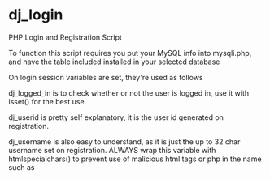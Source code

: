 # dj_login
PHP Login and Registration Script

To function this script requires you put your MySQL info into mysqli.php, and have the table included installed in your selected database

On login session variables are set, they're used as follows

dj_logged_in is to check whether or not the user is logged in, use it with isset() for the best use.

dj_userid is pretty self explanatory, it is the user id generated on registration.

dj_username is also easy to understand, as it is just the up to 32 char username set on registration. ALWAYS wrap this variable with htmlspecialchars() to prevent use of malicious html tags or php in the name such as <script>.
